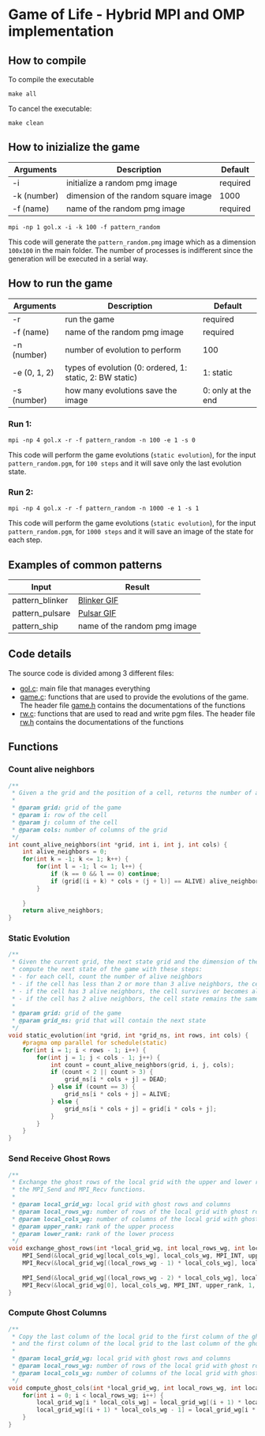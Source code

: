 # Game of Life - Hybrid MPI and OMP implementation

## How to compile
To compile the executable
```
make all
```

To cancel the executable:
```
make clean
```


## How to inizialize the game

| Arguments | Description | Default |
| ------- | --- | --- |
| -i | initialize a random pmg image | required|
| -k (number) | dimension of the random square image | 1000 |
| -f (name)| name of the random pmg image  |  required|

```
mpi -np 1 gol.x -i -k 100 -f pattern_random
```

This code will generate the `pattern_random.pmg` image which as a dimension `100x100` in the main folder. The number of processes is indifferent since the generation will be executed in a serial way.

## How to run the game

| Arguments | Description | Default |
| ------- | --- | --- |
| -r | run the game | required |
| -f (name) | name of the random pmg image  |  required |
| -n (number) | number of evolution to perform  | 100 | 
| -e (0, 1, 2) | types of evolution (0: ordered, 1: static, 2: BW static) | 1: static |
| -s (number) | how many evolutions save the image | 0: only at the end |

### Run 1:
```
mpi -np 4 gol.x -r -f pattern_random -n 100 -e 1 -s 0
```

This code will perform the game evolutions (`static evolution`), for the input `pattern_random.pgm`, for `100 steps` and it will save only the last evolution state.

### Run 2:
```
mpi -np 4 gol.x -r -f pattern_random -n 1000 -e 1 -s 1
```

This code will perform the game evolutions (`static evolution`), for the input `pattern_random.pgm`, for `1000 steps` and it will save an image of the state for each step.


## Examples of common patterns

| Input | Result |
| ------- | --- |
| pattern_blinker | [Blinker GIF](https://imgur.com/ndWD6tX) |
| pattern_pulsare | [Pulsar GIF](https://imgur.com/9OQdXyP) |
| pattern_ship | name of the random pmg image  |

## Code details
The source code is divided among 3 different files:
- [gol.c](https://github.com/carlodenardin/FHPC-units/blob/main/exercise1/src/gol.c): main file that manages everything
- [game.c](https://github.com/carlodenardin/FHPC-units/blob/main/exercise1/src/game.c): functions that are used to provide the evolutions of the game. The header file [game.h](https://github.com/carlodenardin/FHPC-units/blob/main/exercise1/src/game.h) contains the documentations of the functions
- [rw.c](https://github.com/carlodenardin/FHPC-units/blob/main/exercise1/src/rw.c): functions that are used to read and write pgm files. The header file [rw.h](https://github.com/carlodenardin/FHPC-units/blob/main/exercise1/src/rw.h) contains the documentations of the functions

## Functions

### Count alive neighbors
```c
/**
 * Given a the grid and the position of a cell, returns the number of alive neighbors.
 *
 * @param grid: grid of the game
 * @param i: row of the cell
 * @param j: column of the cell
 * @param cols: number of columns of the grid
 */ 
int count_alive_neighbors(int *grid, int i, int j, int cols) {
    int alive_neighbors = 0;
    for(int k = -1; k <= 1; k++) {
        for(int l = -1; l <= 1; l++) {
            if (k == 0 && l == 0) continue;
            if (grid[(i + k) * cols + (j + l)] == ALIVE) alive_neighbors++;
        }
            
    }
    return alive_neighbors;
}
```

### Static Evolution
```c
/**
 * Given the current grid, the next state grid and the dimension of the grid, 
 * compute the next state of the game with these steps:
 * - for each cell, count the number of alive neighbors
 * - if the cell has less than 2 or more than 3 alive neighbors, the cell dies
 * - if the cell has 3 alive neighbors, the cell survives or becomes alive
 * - if the cell has 2 alive neighbors, the cell state remains the same
 *
 * @param grid: grid of the game
 * @param grid_ns: grid that will contain the next state
 */ 
void static_evolution(int *grid, int *grid_ns, int rows, int cols) {
    #pragma omp parallel for schedule(static)
    for(int i = 1; i < rows - 1; i++) {
        for(int j = 1; j < cols - 1; j++) {
            int count = count_alive_neighbors(grid, i, j, cols);
            if (count < 2 || count > 3) {
                grid_ns[i * cols + j] = DEAD;
            } else if (count == 3) {
                grid_ns[i * cols + j] = ALIVE;
            } else {
                grid_ns[i * cols + j] = grid[i * cols + j];
            }
        }
    }
}
```

### Send Receive Ghost Rows
```c
/**
 * Exchange the ghost rows of the local grid with the upper and lower ranks using
 * the MPI_Send and MPI_Recv functions.
 *
 * @param local_grid_wg: local grid with ghost rows and columns
 * @param local_rows_wg: number of rows of the local grid with ghost rows
 * @param local_cols_wg: number of columns of the local grid with ghost rows
 * @param upper_rank: rank of the upper process
 * @param lower_rank: rank of the lower process
 */
void exchange_ghost_rows(int *local_grid_wg, int local_rows_wg, int local_cols_wg, int upper_rank, int lower_rank) {
    MPI_Send(&local_grid_wg[local_cols_wg], local_cols_wg, MPI_INT, upper_rank, 0, MPI_COMM_WORLD);
    MPI_Recv(&local_grid_wg[(local_rows_wg - 1) * local_cols_wg], local_cols_wg, MPI_INT, lower_rank, 0, MPI_COMM_WORLD, MPI_STATUS_IGNORE);
    
    MPI_Send(&local_grid_wg[(local_rows_wg - 2) * local_cols_wg], local_cols_wg, MPI_INT, lower_rank, 1, MPI_COMM_WORLD);
    MPI_Recv(&local_grid_wg[0], local_cols_wg, MPI_INT, upper_rank, 1, MPI_COMM_WORLD, MPI_STATUS_IGNORE);
}
```

### Compute Ghost Columns
```c
/**
 * Copy the last column of the local grid to the first column of the ghost columns
 * and the first column of the local grid to the last column of the ghost columns.
 * 
 * @param local_grid_wg: local grid with ghost rows and columns
 * @param local_rows_wg: number of rows of the local grid with ghost rows
 * @param local_cols_wg: number of columns of the local grid with ghost rows
 */
void compute_ghost_cols(int *local_grid_wg, int local_rows_wg, int local_cols_wg) {
    for(int i = 0; i < local_rows_wg; i++) {
        local_grid_wg[i * local_cols_wg] = local_grid_wg[(i + 1) * local_cols_wg - 2];
        local_grid_wg[(i + 1) * local_cols_wg - 1] = local_grid_wg[i * local_cols_wg + 1];
    }
}
```